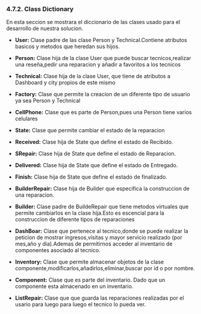 ### 4.7.2. Class Dictionary
En esta seccion se mostrara el diccionario de las clases usado para el desarrollo de nuestra solucion.

* __User:__ Clase padre de las clase Person y Technical.Contiene atributos basicos y metodos que heredan sus hijos.
* __Person:__ Clase hija de la clase User que puede buscar tecnicos,realizar una reseña,pedir una reparacion y añadir a favoritos a los tecnicos
* __Technical:__ Clase hija de la clase User, que tiene de atributos a Dashboard y city propios de este mismo
* __Factory:__ Clase que permite la creacion de un diferente tipo de usuario ya sea Person y Technical

* __CellPhone:__ Clase que es parte de Person,pues una Person tiene varios celulares 

* __State:__ Clase que permite cambiar el estado de la reparacion

* __Received:__ Clase hija de State que define el estado de Recibido.

* __SRepair:__ Clase hija de State que define el estado de Reparacion.

* __Delivered:__ Clase hija de State que define el estado de Entregado.

* __Finish:__ Clase hija de State que define el estado de finalizado.

* __BuilderRepair:__ Clase hija de Builder que especifica la construccion de una reparacion.

* __Builder:__ Clase padre de BuildeRepair que tiene metodos virtuales que permite cambiarlos en la clase hija.Esto es escencial para la construccion de diferente tipos de reparaciones

* __DashBoar:__ Clase que pertenece al tecnico,donde se puede realizar la peticion de mostrar ingresos,visitas y mayor servicio realizado (por mes,año y dia).Ademas de permitirnos acceder al inventario de componentes asociado al tecnico.

* __Inventory:__ Clase que permite almacenar objetos de la clase componente,modificarlos,añadirlos,eliminar,buscar por id o por nombre.

* __Component:__ Clase que es parte del inventario. Dado que un componente esta almacenado en un inventario.


* __ListRepair:__ Clase que que guarda las reparaciones realizadas por el usario para luego para luego el tecnico lo pueda ver.
